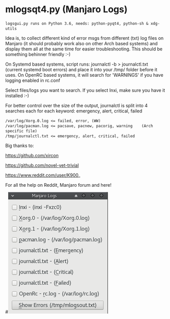 # mlogsqt4.py (Manjaro Logs)

    logsgui.py runs on Python 3.6, needs: python-pyqt4, python-sh & xdg-utils

Idea is, to collect different kind of error msgs from different (txt) log files on Manjaro (it should probably work also on other Arch based systems) and display them all at the same time for easier troubleshooting. This should be something behinner friendly :-)

On Systemd based systems, script runs: journalctl -b > journalctl.txt (current systemd boot errors) and place it into your /tmp/ folder before it uses.
On OpenRC based systems, it will search for 'WARNINGS' if you have logging enabled in rc.conf

Select files/logs you want to search. 
If you select Inxi, make sure you have it installed :-)

For better control over the size of the output, journalctl is split into 4 searches each for each keyword: emergency, alert, critical, failed

    /var/log/Xorg.0.log <= failed, error, (WW)
    /var/log/pacman.log <= pacsave, pacnew, pacorig, warning    (Arch specific file)
    /tmp/journalctl.txt <= emergency, alert, critical, failed

Big thanks to:

https://github.com/xircon

https://github.com/novel-yet-trivial

https://www.reddit.com/user/K900_

For all the help on Reddit, Manjaro forum and here!

#![alt tag](https://raw.githubusercontent.com/AlManja/logs.py/master/mlogs02.png)
